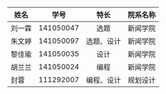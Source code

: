 |姓名    |学号      |特长      |院系名称|
|--------|:--------:|:--------:|-------:|
|刘一霖  |141050047 |选题      |新闻学院|
|朱文婷  |141050097 |选题、设计|新闻学院|
|黎佳瑜  |141050035 |设计      |新闻学院|
|胡兰兰  |141050024 |编程      |新闻学院|
|封蓉    |111292007 |编程、设计|规划设计| 
